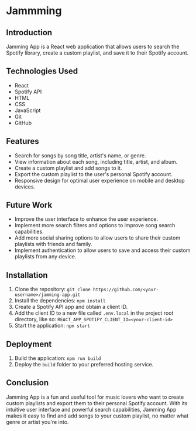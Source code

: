 # Jammming


## Introduction

Jamming App is a React web application that allows users to search the Spotify library, create a custom playlist, and save it to their Spotify account.

## Technologies Used

- React
- Spotify API
- HTML
- CSS
- JavaScript
- Git
- GitHub

## Features

- Search for songs by song title, artist's name, or genre.
- View information about each song, including title, artist, and album.
- Create a custom playlist and add songs to it.
- Export the custom playlist to the user's personal Spotify account.
- Responsive design for optimal user experience on mobile and desktop devices.

## Future Work

- Improve the user interface to enhance the user experience.
- Implement more search filters and options to improve song search capabilities.
- Add more social sharing options to allow users to share their custom playlists with friends and family.
- Implement authentication to allow users to save and access their custom playlists from any device.

## Installation

1. Clone the repository: `git clone https://github.com/<your-username>/jamming-app.git`
2. Install the dependencies: `npm install`
3. Create a Spotify API app and obtain a client ID.
4. Add the client ID to a new file called `.env.local` in the project root directory, like so: `REACT_APP_SPOTIFY_CLIENT_ID=<your-client-id>`
5. Start the application: `npm start`

## Deployment

1. Build the application: `npm run build`
2. Deploy the `build` folder to your preferred hosting service.

## Conclusion

Jamming App is a fun and useful tool for music lovers who want to create custom playlists and export them to their personal Spotify account. With its intuitive user interface and powerful search capabilities, Jamming App makes it easy to find and add songs to your custom playlist, no matter what genre or artist you're into.
